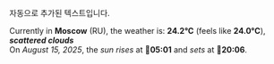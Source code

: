 
자동으로 추가된 텍스트입니다.

<!--START_SECTION:weather:moscow-->
Currently in **Moscow** (RU), the weather is: **24.2°C** (feels like **24.0°C**), ***scattered clouds***<br/>
On *August 15, 2025*, the *sun rises* at 🌅**05:01** and *sets* at 🌇**20:06**.
<!--END_SECTION:weather-->

